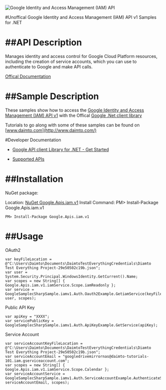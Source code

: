 ﻿![Google Identity and Access Management (IAM) API](http://www.google.com/images/icons/product/search-32.gif)

#Unoffical Google Identity and Access Management (IAM) API v1 Samples for .NET  

##API Description
=============

Manages identity and access control for Google Cloud Platform resources, including the creation of service accounts, which you can use to authenticate to Google and make API calls.

[Offical Documentation](https://cloud.google.com/iam/)

##Sample Description
=============

These samples show how to access the [Google Identity and Access Management (IAM) API v1](https://cloud.google.com/iam/) with the Offical [Google .Net client library](https://github.com/google/google-api-dotnet-client)

Tutorials to go along with some of these samples can be found on [www.daimto.com](http://www.daimto.com/)

#Developer Documentation

* [Google API client Library for .NET - Get Started](https://developers.google.com/api-client-library/dotnet/get_started)

* [Supported APIs](https://developers.google.com/api-client-library/dotnet/apis/)

##Installation
=================================

NuGet package:

Location: [NuGet Google.Apis.iam.v1](https://www.nuget.org/packages/Google.Apis.iam.v1)
Install Command: PM>  Install-Package Google.Apis.iam.v1

```
PM> Install-Package Google.Apis.iam.v1
```

##Usage
=================================

OAuth2
```
var keyFileLocation = @"C:\Users\Daimto\Documents\DaimtoTestEverythingCredentials\Diamto Test Everything Project-29e50502c19b.json";
var user = System.Security.Principal.WindowsIdentity.GetCurrent().Name;
var scopes = new String[] { Google.Apis.iam.v1.iamService.Scope.iamReadonly };
var service = GoogleSamplecSharpSample.iamv1.Auth.Oauth2Example.GetiamService(keyFileLocation, user, scopes);
```
Public API Key
```
var apiKey = "XXXX";
var servicePublicKey = GoogleSamplecSharpSample.iamv1.Auth.ApiKeyExample.GetService(apiKey);
```
Service Account
```
var serviceAccountKeyFileLocation = @"C:\Users\Daimto\Documents\DaimtoTestEverythingCredentials\Diamto Test Everything Project-29e50502c19b.json";
var serviceAccountEmail = "googledrivemirrornas@daimto-tutorials-101.iam.gserviceaccount.com";
var scopes = new String[] { Google.Apis.iam.v1.iamService.Scope.Calendar };            
var serviceAccountService = GoogleSamplecSharpSample.iamv1.Auth.ServiceAccountExample.AuthenticateServiceAccount(serviceAccountKeyFileLocation, serviceAccountEmail, scopes);
```
